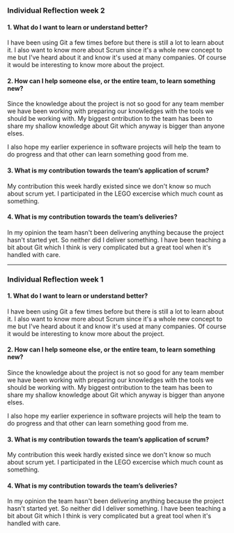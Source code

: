 ### Individual Reflection week 2

#### 1. What do I want to learn or understand better?
I have been using Git a few times before but there is still a lot to learn about it. I also want to know more about Scrum since it's a whole new concept to me but I've heard about it and know it's used at many companies. Of course it would be interesting to know more about the project.

#### 2. How can I help someone else, or the entire team, to learn something new?
Since the knowledge about the project is not so good for any team member we have been working with preparing our knowledges with the tools we should be working with. My biggest ontribution to the team has been to share my shallow knowledge about Git which anyway is bigger than anyone elses.

I also hope my earlier experience in software projects will help the team to do progress and that other can learn something good from me.

#### 3. What is my contribution towards the team’s application of scrum?

My contribution this week hardly existed since we don't know so much about scrum yet. I participated in the LEGO excercise which much count as something.

#### 4. What is my contribution towards the team’s deliveries?

In my opinion the team hasn't been delivering anything because the project hasn't started yet. So neither did I deliver something. I have been teaching a bit about Git which I think is very complicated but a great tool when it's handled with care. 

---

### Individual Reflection week 1

#### 1. What do I want to learn or understand better?
I have been using Git a few times before but there is still a lot to learn about it. I also want to know more about Scrum since it's a whole new concept to me but I've heard about it and know it's used at many companies. Of course it would be interesting to know more about the project.

#### 2. How can I help someone else, or the entire team, to learn something new?
Since the knowledge about the project is not so good for any team member we have been working with preparing our knowledges with the tools we should be working with. My biggest ontribution to the team has been to share my shallow knowledge about Git which anyway is bigger than anyone elses.

I also hope my earlier experience in software projects will help the team to do progress and that other can learn something good from me.

#### 3. What is my contribution towards the team’s application of scrum?

My contribution this week hardly existed since we don't know so much about scrum yet. I participated in the LEGO excercise which much count as something.

#### 4. What is my contribution towards the team’s deliveries?

In my opinion the team hasn't been delivering anything because the project hasn't started yet. So neither did I deliver something. I have been teaching a bit about Git which I think is very complicated but a great tool when it's handled with care. 
